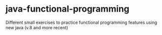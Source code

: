 # java-functional-programming
Different small exercises to practice functional programming features using new java (v.8 and more recent)
